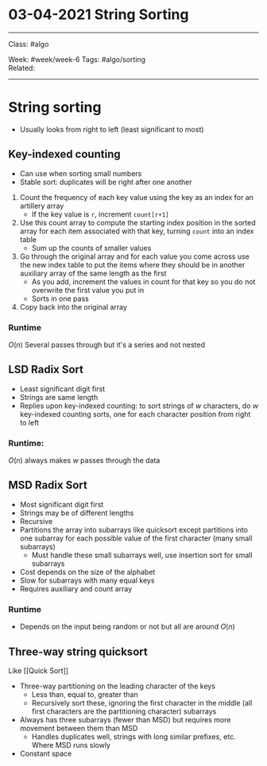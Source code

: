 # 03-04-2021 String Sorting

---

Class: #algo 
 
Week: #week/week-6 
Tags: #algo/sorting  
Related: 

---

# String sorting
- Usually looks from right to left (least significant to most)

## Key-indexed counting
- Can use when sorting small numbers
- Stable sort: duplicates will be right after one another


1. Count the frequency of each key value using the key as an index for an artillery array
	- If the key value is `r`, increment `count[r+1]`
2. Use this count array to compute the starting index position in the sorted array for each item associated with that key, turning `count` into an index table
	- Sum up the counts of smaller values
3. Go through the original array and for each value you come across use the new index table to put the items where they should be in another auxiliary array of the same length as the first
	- As you add, increment the values in count for that key so you do not overwrite the first value you put in
	- Sorts in one pass
4. Copy back into the original array

### Runtime
$O(n)$ Several passes through but it's a series and not nested

## LSD Radix Sort
- Least significant digit first
- Strings are same length
- Replies upon key-indexed counting: to sort strings of $w$ characters, do $w$ key-indexed counting sorts, one for each character position from right to left

### Runtime: 
$O(n)$ always makes $w$ passes through the data

## MSD Radix Sort 
- Most significant digit first
- Strings may be of different lengths
- Recursive
- Partitions the array into subarrays like quicksort except partitions into one subarray for each possible value of the first character (many small subarrays)
	- Must handle these small subarrays well, use insertion sort for small subarrays
- Cost depends on the size of the alphabet
- Slow for subarrays with many equal keys 
- Requires auxiliary and count array

### Runtime
- Depends on the input being random or not but all are around $O(n)$

## Three-way string quicksort
Like [[Quick Sort]]
- Three-way partitioning on the leading character of the keys
	- Less than, equal to, greater than
	- Recursively sort these, ignoring the first character in the middle (all first characters are the partitioning character) subarrays
- Always has three subarrays (fewer than MSD) but requires more movement between them than MSD
	- Handles duplicates well, strings with long similar prefixes, etc. Where MSD runs slowly
- Constant space